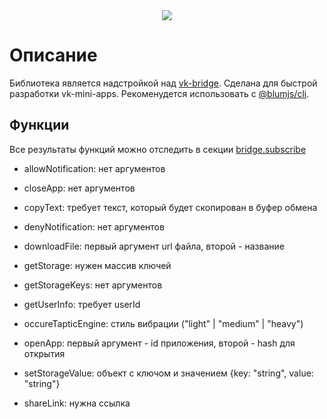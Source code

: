 <div align="center">
    <img src="https://drive.google.com/uc?export=view&id=14_MxI0TSoz8wK9e-f8BHzworUfehaZz3"/>
</div>

# Описание

Библиотека является надстройкой над [vk-bridge](https://www.npmjs.com/package/@vkontakte/vk-bridge). Сделана для быстрой разработки vk-mini-apps. Рекоменудется использовать с [@blumjs/cli](https://www.npmjs.com/package/@blumjs/cli).

## Функции

Все результаты функций можно отследить в секции [bridge.subscribe](https://www.npmjs.com/package/@vkontakte/vk-bridge)

- allowNotification: нет аргументов

- closeApp: нет аргументов

- copyText: требует текст, который будет скопирован в буфер обмена

- denyNotification: нет аргументов

- downloadFile: первый аргумент url файла, второй - название

- getStorage: нужен массив ключей

- getStorageKeys: нет аргументов

- getUserInfo: требует userId

- occureTapticEngine: стиль вибрации ("light" | "medium" | "heavy")

- openApp: первый аргумент - id приложения, второй - hash для открытия

- setStorageValue: объект с ключом и значением {key: "string", value: "string"}

- shareLink: нужна ссылка
